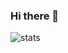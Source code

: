 ### Hi there 👋

![stats](https://github-readme-stats.vercel.app/api/?username=OscarWright&theme=dark&show_icons=true)

<a href="https://github.com/OscarWright/HSCSDD-T2-4P1W">
  <img align="center" src="https://github-readme-stats.vercel.app/api/pin/?username=OscarWright&repo=HSCSDD-T2-4P1W&theme=dark />
</a>

<!--
**OscarWright/OscarWright** is a ✨ _special_ ✨ repository because its `README.md` (this file) appears on your GitHub profile.

Here are some ideas to get you started:

- 🔭 I’m currently working on ...
- 🌱 I’m currently learning ...
- 👯 I’m looking to collaborate on ...
- 🤔 I’m looking for help with ...
- 💬 Ask me about ...
- 📫 How to reach me: ...
- 😄 Pronouns: ...
- ⚡ Fun fact: ...
-->
